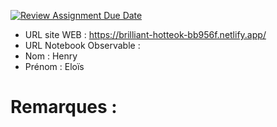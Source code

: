 [![Review Assignment Due Date](https://classroom.github.com/assets/deadline-readme-button-22041afd0340ce965d47ae6ef1cefeee28c7c493a6346c4f15d667ab976d596c.svg)](https://classroom.github.com/a/zNKu7jDa)
- URL site WEB : https://brilliant-hotteok-bb956f.netlify.app/
- URL Notebook Observable :
- Nom : Henry
- Prénom : Eloïs

# Remarques :
